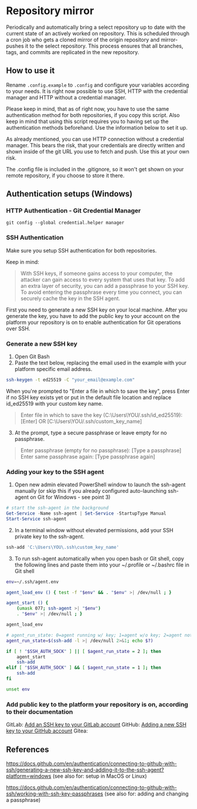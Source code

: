 # Repository mirror

Periodically and automatically bring a select repository up to date with the current state of an actively worked on repository. This is scheduled through a cron job who gets a cloned mirror of the origin repository and mirror-pushes it to the select repository. This process ensures that all branches, tags, and commits are replicated in the new repository.

## How to use it

Rename `.config.example` to `.config` and configure your variables according to your needs. It is right now possible to use SSH, HTTP with the credential manager and HTTP without a credential manager. 

Please keep in mind, that as of right now, you have to use the same authentication method for both repositories, if you copy this script. Also keep in mind that using this script requires you to having set up the authentication methods beforehand. Use the information below to set it up. 

As already mentioned, you can use HTTP connection without a credential manager. This bears the risk, that your credentials are directly written and shown inside of the git URL you use to fetch and push. Use this at your own risk.

The .config file is included in the .gitignore, so it won't get shown on your remote repository, if you choose to store it there.

## Authentication setups (Windows)

### HTTP Authentication - Git Credential Manager
```
git config --global credential.helper manager
```


### SSH Authentication
Make sure you setup SSH authentication for both repositories.

Keep in mind:
> With SSH keys, if someone gains access to your computer, the attacker can gain access to every system that uses that key. To add an extra layer of security, you can add a passphrase to your SSH key. To avoid entering the passphrase every time you connect, you can securely cache the key in the SSH agent.

First you need to generate a new SSH key on your local machine. 
After you generate the key, you have to add the public key to your account on the platform your repository is on to enable authentication for Git operations over SSH.

### Generate a new SSH key
1. Open Git Bash
2. Paste the text below, replacing the email used in the example with your platform specific email address.
```bash
ssh-keygen -t ed25519 -C "your_email@example.com"
```
When you're prompted to "Enter a file in which to save the key", press Enter if no SSH key exists yet or put in the default file location and replace id_ed25519 with your custom key name.

> Enter file in which to save the key (C:\Users\YOU/.ssh/id_ed25519): [Enter] OR [C:\Users\YOU/.ssh/custom_key_name]


3. At the prompt, type a secure passphrase or leave empty for no passphrase.
> Enter passphrase (empty for no passphrase): [Type a passphrase]
> Enter same passphrase again: [Type passphrase again]

### Adding your key to the SSH agent
1. Open new admin elevated PowerShell window to launch the ssh-agent manually (or skip this if you already configured auto-launching ssh-agent on Git for Windows - see point 3)

```powershell
# start the ssh-agent in the background
Get-Service -Name ssh-agent | Set-Service -StartupType Manual
Start-Service ssh-agent
```

2. In a terminal window without elevated permissions, add your SSH private key to the ssh-agent.

```powershell
ssh-add 'C:\Users\YOU\.ssh\custom_key_name'
```

3. To run ssh-agent automatically when you open bash or Git shell, copy the following lines and paste them into your ~/.profile or ~/.bashrc file in Git shell
```bash
env=~/.ssh/agent.env

agent_load_env () { test -f "$env" && . "$env" >| /dev/null ; }

agent_start () {
    (umask 077; ssh-agent >| "$env")
    . "$env" >| /dev/null ; }

agent_load_env

# agent_run_state: 0=agent running w/ key; 1=agent w/o key; 2=agent not running
agent_run_state=$(ssh-add -l >| /dev/null 2>&1; echo $?)

if [ ! "$SSH_AUTH_SOCK" ] || [ $agent_run_state = 2 ]; then
    agent_start
    ssh-add
elif [ "$SSH_AUTH_SOCK" ] && [ $agent_run_state = 1 ]; then
    ssh-add
fi

unset env
```


### Add public key to the platform your repository is on, according to their documentation

GitLab: [Add an SSH key to your GitLab account](https://docs.gitlab.com/user/ssh/#add-an-ssh-key-to-your-gitlab-account)
GitHub: [Adding a new SSH key to your GitHub account](https://docs.github.com/en/authentication/connecting-to-github-with-ssh/adding-a-new-ssh-key-to-your-github-account)
Gitea: 

## References
https://docs.github.com/en/authentication/connecting-to-github-with-ssh/generating-a-new-ssh-key-and-adding-it-to-the-ssh-agent?platform=windows (see also for: setup in MacOS or Linux)

https://docs.github.com/en/authentication/connecting-to-github-with-ssh/working-with-ssh-key-passphrases (see also for: adding and changing a passphrase)
